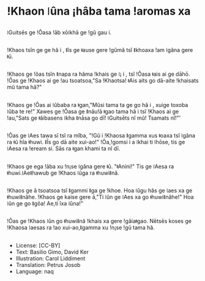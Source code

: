 # ǃKhaon ǀûna ¡hâba tama ǃaromas xa

##
ǀGuitsēs ge ǃÔasa ǃāb xōǀkhā ge ǃgû gau i.

##
ǃKhaos tsîn ge ge hâ i , ǁîs ge ǂause gere ǃgûmâ tsî ǁkhoaxa ǃam ǀgâna gere ǂû.

##
ǃKhaos ge ǃôas tsîn ǁnapa ra hâma ǃkhais ge ǀ¡ i , tsî ǃÔasa ǂais ai ge dāhō. ǃÔas ge ǃKhaos ai ge ǃau tsoatsoa,"Sa ǃKhaotsa! ǂAis aits go dā-aite ǃkhaisats mû tama hâ?"

##
ǃKhaos ge ǃÔas ai ǀûbaba ra ǂgan,"Mûsi tama ta ge go hâ i , xuige toxoba ǀûba te re!" Xawes ge ǃÔasa ge ǁnâuǃā ǂgao tama hâ i tsî ǃKhaos ai ge ǃau,"Sats ge ǂâibasens ǀkha ǁnāsa go dī! ǀGuitsēts nî mû! Tsamats nî!"’

##
ǃÔas ge ǀAes tawa sī tsî ra mîba, "ǃGû i ǃKhaosa ǁgamma xus ǂoaxa tsî ǀgâna ra ǂû hîa ǂhuwi. ǁÎs go dā aite xui-ao!" ǃÔa,ǃgomsi i a ǀkhai ti ǀhōse, tis ge ǀAesa ra ǃeream si. Sās ra ǂgan khami ta nî dī.

##
ǃKhaos ge ega ǃāba xu ǃn¡se ǀgâna gere ǂû. "ǂAnini!" Tis ge ǀAesa ra ǂhuwi.ǀAeǁhawub ge ǃKhaos ǀûga ra ǂhuwiǁnâ.

##
ǃKhaos ge ā tsoatsoa tsî ǁgammi ǁga ge ǃkhoe. Hoa ǀûgu hâs ge ǀaes xa ge ǂhuwiǁnâhe. ǃKhaos ge kaise gere ā,"Ti ǀûn ge ǀAes xa go ǂhuwiǁnâhe!" Hoa ǀûn ge go ǁgôa! Ae,ti îxa ǀûna!"

##
ǃÔas ge ǃKhaos ǀûn go ǂhuwiǁnâ ǃkhais xa gere ǃgâiaǂgao. Nētsēs koses ge ǃKhaosa ǀaesas ra ǃao xui-ao,ǁgamma xu ǃn¡se ǃgû tama hâ.

##
* License: [CC-BY]
* Text: Basilio Gimo, David Ker
* Illustration: Carol Liddiment
* Translation: Petrus Josob
* Language: naq

